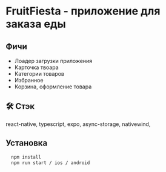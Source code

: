 
# FruitFiesta - приложение для заказа еды

## Фичи

- Лоадер загрузки приложения
- Карточка твоара
- Категории товаров
- Избранное
- Корзина, оформление товара


## 🛠 Стэк
react-native, typescript, expo, async-storage, nativewind, 


## Установка
```bash
  npm install
  npm run start / ios / android
```
